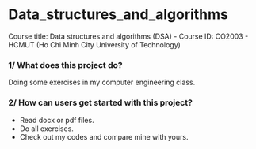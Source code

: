 # Data_structures_and_algorithms

Course title: Data structures and algorithms (DSA) - Course ID: CO2003 - HCMUT (Ho Chi Minh City University of Technology)

### 1/ What does this project do?
Doing some exercises in my computer engineering class.

### 2/ How can users get started with this project?
+ Read docx or pdf files.
+ Do all exercises.
+ Check out my codes and compare mine with yours.
